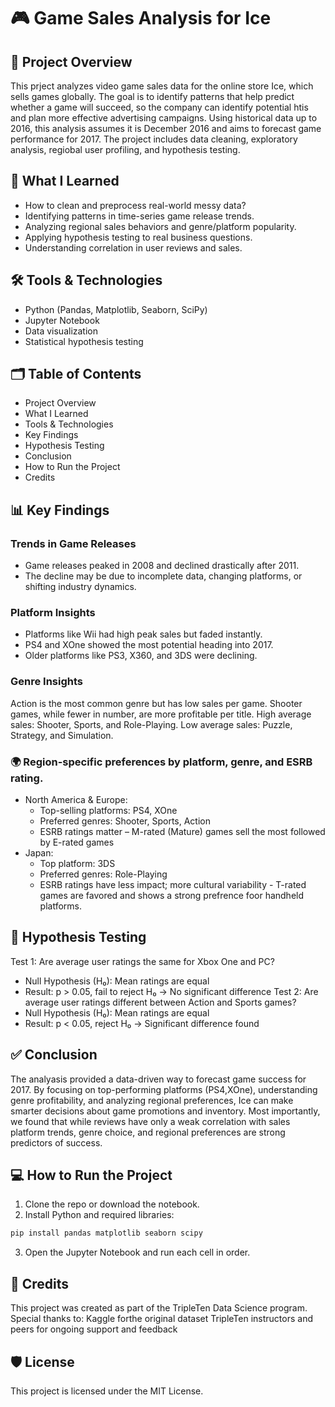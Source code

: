 # 🎮 Game Sales Analysis for Ice
## 📘 Project Overview
This prject analyzes video game sales data for the online store Ice, which sells games globally. The goal is to identify patterns that help predict whether a game will succeed, so the company can identify potential htis and plan more effective advertising campaigns. 
Using historical data up to 2016, this analysis assumes it is December 2016 and aims to forecast game performance for 2017. The project includes data cleaning, exploratory analysis, regiobal user profiling, and hypothesis testing. 

## 🧠 What I Learned
- How to clean and preprocess real-world messy data?
- Identifying patterns in time-series game release trends.
- Analyzing regional sales behaviors and genre/platform popularity.
- Applying hypothesis testing to real business questions.
- Understanding correlation in user reviews and sales.

## 🛠 Tools & Technologies
  - Python (Pandas, Matplotlib, Seaborn, SciPy)
  - Jupyter Notebook
  - Data visualization
  - Statistical hypothesis testing

## 🗂 Table of Contents
  - Project Overview
  - What I Learned
  - Tools & Technologies
  - Key Findings
  - Hypothesis Testing
  - Conclusion
  - How to Run the Project
  - Credits

## 📊 Key Findings
### Trends in Game Releases
- Game releases peaked in 2008 and declined drastically after 2011.
- The decline may be due to incomplete data, changing platforms, or shifting industry dynamics.
### Platform Insights
- Platforms like Wii had high peak sales but faded instantly.
- PS4 and XOne showed the most potential heading into 2017.
- Older platforms like PS3, X360, and 3DS were declining.
### Genre Insights
Action is the most common genre but has low sales per game.
Shooter games, while fewer in number, are more profitable per title.
High average sales: Shooter, Sports, and Role-Playing.
Low average sales: Puzzle, Strategy, and Simulation.
### 🌍 Region-specific preferences by platform, genre, and ESRB rating.
  - North America & Europe:
      - Top-selling platforms: PS4, XOne
      - Preferred genres: Shooter, Sports, Action
      - ESRB ratings matter – M-rated (Mature) games sell the most followed by E-rated games
  - Japan:
      - Top platform: 3DS
      - Preferred genres: Role-Playing
      - ESRB ratings have less impact; more cultural variability - T-rated games are favored and shows a strong prefrence foor handheld platforms. 

## 🔬 Hypothesis Testing
Test 1: Are average user ratings the same for Xbox One and PC?
- Null Hypothesis (H₀): Mean ratings are equal
- Result: p > 0.05, fail to reject H₀ → No significant difference
Test 2: Are average user ratings different between Action and Sports games?
- Null Hypothesis (H₀): Mean ratings are equal
- Result: p < 0.05, reject H₀ → Significant difference found

## ✅ Conclusion
The analyasis provided a data-driven way to forecast game success for 2017. By focusing on top-performing platforms (PS4,XOne), understanding genre profitability, and analyzing regional preferences, Ice can make smarter decisions about game promotions and inventory. 
Most importantly, we found that while reviews have only a weak correlation with sales platform trends, genre choice, and regional preferences are strong predictors of success. 

## 💻 How to Run the Project
1. Clone the repo or download the notebook.
2. Install Python and required libraries:
``` bash
pip install pandas matplotlib seaborn scipy
```
3. Open the Jupyter Notebook and run each cell in order.

## 🤝 Credits
This project was created as part of the TripleTen Data Science program. Special thanks to:
Kaggle forthe original dataset
TripleTen instructors and peers for ongoing support and feedback

## 🛡️ License
This project is licensed under the MIT License.
